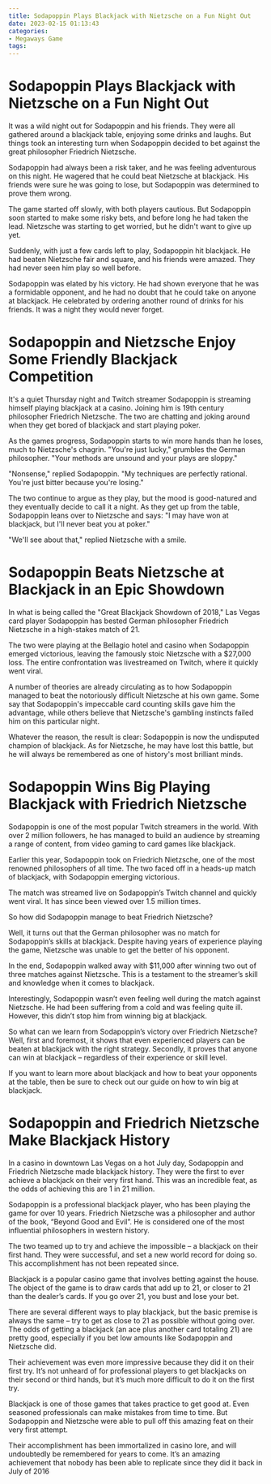 ```yaml
---
title: Sodapoppin Plays Blackjack with Nietzsche on a Fun Night Out
date: 2023-02-15 01:13:43
categories:
- Megaways Game
tags:
---
```



#  Sodapoppin Plays Blackjack with Nietzsche on a Fun Night Out

It was a wild night out for Sodapoppin and his friends. They were all gathered around a blackjack table, enjoying some drinks and laughs. But things took an interesting turn when Sodapoppin decided to bet against the great philosopher Friedrich Nietzsche.

Sodapoppin had always been a risk taker, and he was feeling adventurous on this night. He wagered that he could beat Nietzsche at blackjack. His friends were sure he was going to lose, but Sodapoppin was determined to prove them wrong.

The game started off slowly, with both players cautious. But Sodapoppin soon started to make some risky bets, and before long he had taken the lead. Nietzsche was starting to get worried, but he didn't want to give up yet.

 Suddenly, with just a few cards left to play, Sodapoppin hit blackjack. He had beaten Nietzsche fair and square, and his friends were amazed. They had never seen him play so well before.

Sodapoppin was elated by his victory. He had shown everyone that he was a formidable opponent, and he had no doubt that he could take on anyone at blackjack. He celebrated by ordering another round of drinks for his friends. It was a night they would never forget.

#  Sodapoppin and Nietzsche Enjoy Some Friendly Blackjack Competition

It's a quiet Thursday night and Twitch streamer Sodapoppin is streaming himself playing blackjack at a casino. Joining him is 19th century philosopher Friedrich Nietzsche. The two are chatting and joking around when they get bored of blackjack and start playing poker.

As the games progress, Sodapoppin starts to win more hands than he loses, much to Nietzsche's chagrin. "You're just lucky," grumbles the German philosopher. "Your methods are unsound and your plays are sloppy."

"Nonsense," replied Sodapoppin. "My techniques are perfectly rational. You're just bitter because you're losing."

The two continue to argue as they play, but the mood is good-natured and they eventually decide to call it a night. As they get up from the table, Sodapoppin leans over to Nietzsche and says: "I may have won at blackjack, but I'll never beat you at poker."

"We'll see about that," replied Nietzsche with a smile.

#  Sodapoppin Beats Nietzsche at Blackjack in an Epic Showdown

In what is being called the "Great Blackjack Showdown of 2018," Las Vegas card player Sodapoppin has bested German philosopher Friedrich Nietzsche in a high-stakes match of 21.

The two were playing at the Bellagio hotel and casino when Sodapoppin emerged victorious, leaving the famously stoic Nietzsche with a $27,000 loss. The entire confrontation was livestreamed on Twitch, where it quickly went viral.

A number of theories are already circulating as to how Sodapoppin managed to beat the notoriously difficult Nietzsche at his own game. Some say that Sodapoppin's impeccable card counting skills gave him the advantage, while others believe that Nietzsche's gambling instincts failed him on this particular night.

Whatever the reason, the result is clear: Sodapoppin is now the undisputed champion of blackjack. As for Nietzsche, he may have lost this battle, but he will always be remembered as one of history's most brilliant minds.

#  Sodapoppin Wins Big Playing Blackjack with Friedrich Nietzsche

Sodapoppin is one of the most popular Twitch streamers in the world. With over 2 million followers, he has managed to build an audience by streaming a range of content, from video gaming to card games like blackjack.

Earlier this year, Sodapoppin took on Friedrich Nietzsche, one of the most renowned philosophers of all time. The two faced off in a heads-up match of blackjack, with Sodapoppin emerging victorious.

The match was streamed live on Sodapoppin’s Twitch channel and quickly went viral. It has since been viewed over 1.5 million times.

So how did Sodapoppin manage to beat Friedrich Nietzsche?

Well, it turns out that the German philosopher was no match for Sodapoppin’s skills at blackjack. Despite having years of experience playing the game, Nietzsche was unable to get the better of his opponent.

In the end, Sodapoppin walked away with $11,000 after winning two out of three matches against Nietzsche. This is a testament to the streamer’s skill and knowledge when it comes to blackjack.

Interestingly, Sodapoppin wasn’t even feeling well during the match against Nietzsche. He had been suffering from a cold and was feeling quite ill. However, this didn’t stop him from winning big at blackjack.

So what can we learn from Sodapoppin’s victory over Friedrich Nietzsche? Well, first and foremost, it shows that even experienced players can be beaten at blackjack with the right strategy. Secondly, it proves that anyone can win at blackjack – regardless of their experience or skill level.

If you want to learn more about blackjack and how to beat your opponents at the table, then be sure to check out our guide on how to win big at blackjack.

#  Sodapoppin and Friedrich Nietzsche Make Blackjack History

In a casino in downtown Las Vegas on a hot July day, Sodapoppin and Friedrich Nietzsche made blackjack history. They were the first to ever achieve a blackjack on their very first hand. This was an incredible feat, as the odds of achieving this are 1 in 21 million.

Sodapoppin is a professional blackjack player, who has been playing the game for over 10 years. Friedrich Nietzsche was a philosopher and author of the book, “Beyond Good and Evil”. He is considered one of the most influential philosophers in western history.

The two teamed up to try and achieve the impossible – a blackjack on their first hand. They were successful, and set a new world record for doing so. This accomplishment has not been repeated since.

Blackjack is a popular casino game that involves betting against the house. The object of the game is to draw cards that add up to 21, or closer to 21 than the dealer’s cards. If you go over 21, you bust and lose your bet.

There are several different ways to play blackjack, but the basic premise is always the same – try to get as close to 21 as possible without going over. The odds of getting a blackjack (an ace plus another card totaling 21) are pretty good, especially if you bet low amounts like Sodapoppin and Nietzsche did.

Their achievement was even more impressive because they did it on their first try. It’s not unheard of for professional players to get blackjacks on their second or third hands, but it’s much more difficult to do it on the first try.

Blackjack is one of those games that takes practice to get good at. Even seasoned professionals can make mistakes from time to time. But Sodapoppin and Nietzsche were able to pull off this amazing feat on their very first attempt.

Their accomplishment has been immortalized in casino lore, and will undoubtedly be remembered for years to come. It’s an amazing achievement that nobody has been able to replicate since they did it back in July of 2016